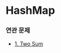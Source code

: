 # HashMap

### 연관 문제
- [1. Two Sum](https://github.com/hanbee1005/AlgorithmStudy/blob/master/Leetcode/202301/TwoSum_1.java)